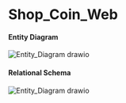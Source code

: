 # Shop_Coin_Web
#### Entity Diagram
![Entity_Diagram drawio](https://user-images.githubusercontent.com/94380995/179236049-bdec27d7-4630-48ce-ae3b-868fd872443e.png)
#### Relational Schema 
![Entity_Diagram drawio](https://user-images.githubusercontent.com/94380995/179238848-12bf0a40-79d2-496c-977d-df89dc33f661.png)
